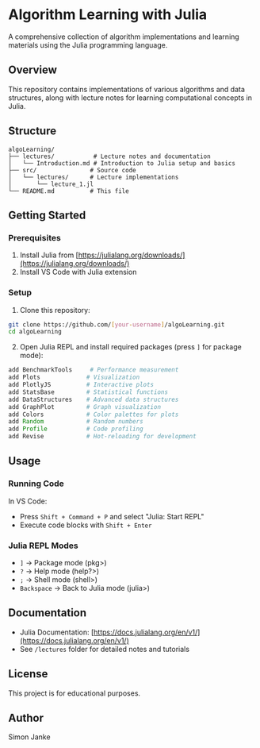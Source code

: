 # Algorithm Learning with Julia

A comprehensive collection of algorithm implementations and learning materials using the Julia programming language.

## Overview

This repository contains implementations of various algorithms and data structures, along with lecture notes for learning computational concepts in Julia.

## Structure

```
algoLearning/
├── lectures/           # Lecture notes and documentation
│   └── Introduction.md # Introduction to Julia setup and basics
├── src/               # Source code
│   └── lectures/      # Lecture implementations
│       └── lecture_1.jl
└── README.md          # This file
```

## Getting Started

### Prerequisites

1. Install Julia from [https://julialang.org/downloads/](https://julialang.org/downloads/)
2. Install VS Code with Julia extension

### Setup

1. Clone this repository:
```bash
git clone https://github.com/[your-username]/algoLearning.git
cd algoLearning
```

2. Open Julia REPL and install required packages (press `]` for package mode):
```julia
add BenchmarkTools     # Performance measurement
add Plots             # Visualization
add PlotlyJS          # Interactive plots
add StatsBase         # Statistical functions
add DataStructures    # Advanced data structures
add GraphPlot         # Graph visualization
add Colors            # Color palettes for plots
add Random            # Random numbers
add Profile           # Code profiling
add Revise            # Hot-reloading for development
```

## Usage

### Running Code

In VS Code:
- Press `Shift + Command + P` and select "Julia: Start REPL"
- Execute code blocks with `Shift + Enter`

### Julia REPL Modes

- `]` → Package mode (pkg>)
- `?` → Help mode (help?>)
- `;` → Shell mode (shell>)
- `Backspace` → Back to Julia mode (julia>)

## Documentation

- Julia Documentation: [https://docs.julialang.org/en/v1/](https://docs.julialang.org/en/v1/)
- See `/lectures` folder for detailed notes and tutorials

## License

This project is for educational purposes.

## Author

Simon Janke